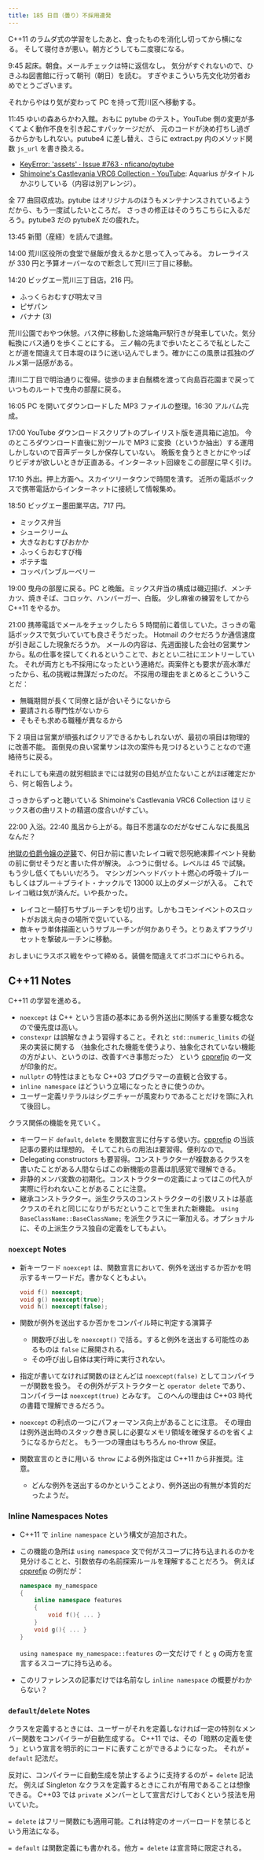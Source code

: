```yaml
---
title: 185 日目（曇り）不採用連発
---
```


C++11 のラムダ式の学習をしたあと、食ったものを消化し切ってから横になる。
そして寝付きが悪い。朝方どうしても二度寝になる。

9:45 起床。朝食。メールチェックは特に返信なし。
気分がすぐれないので、ひきふね図書館に行って朝刊（朝日）を読む。
すぎやまこういち先文化功労者おめでとうございます。

それからやはり気が変わって PC を持って荒川区へ移動する。

11:45 ゆいの森あらかわ入館。おもに pytube のテスト。YouTube 側の変更が多くてよく動作不良を引き起こすパッケージだが、
元のコードが決め打ちし過ぎるからかもしれない。putube4 に差し替え、さらに extract.py 内のメソッド関数 `js_url` を書き換える。

* [KeyError: 'assets' · Issue #763 · nficano/pytube](https://github.com/nficano/pytube/issues/763)
* [Shimoine's Castlevania VRC6 Collection - YouTube](https://www.youtube.com/playlist?list=PL3_-twTUHjdPIDeQb6DwivQPNqt-_V2u3):
  Aquarius がタイトルかぶりしている（内容は別アレンジ）。

全 77 曲回収成功。pytube はオリジナルのほうもメンテナンスされているようだから、もう一度試したいところだ。
さっきの修正はそのうちこちらに入るだろう。pytube3 だの pytubeX だの疲れた。

13:45 新聞（産経）を読んで退館。

14:00 荒川区役所の食堂で昼飯が食えるかと思って入ってみる。
カレーライスが 330 円と予算オーバーなので断念して荒川三丁目に移動。

14:20 ビッグエー荒川三丁目店。216 円。

* ふっくらおむすび明太マヨ
* ピザパン
* バナナ (3)

荒川公園でおやつ休憩。バス停に移動した途端亀戸駅行きが発車していた。気分転換にバス通りを歩くことにする。
三ノ輪の先まで歩いたところで私としたことが道を間違えて日本堤のほうに迷い込んでしまう。確かにこの風景は孤独のグルメ第一話感がある。

清川二丁目で明治通りに復帰。徒歩のまま白鬚橋を渡って向島百花園まで戻っていつものルートで曳舟の部屋に戻る。

16:05 PC を開いてダウンロードした MP3 ファイルの整理。16:30 アルバム完成。

17:00 YouTube ダウンロードスクリプトのプレイリスト版を道具箱に追加。
今のところダウンロード直後に別ツールで MP3 に変換（というか抽出）する運用しかしないので音声データしか保存していない。
晩飯を食うときとかにやっぱりビデオが欲しいときが正直ある。インターネット回線をこの部屋に早く引け。

17:10 外出。押上方面へ。スカイツリータウンで時間を潰す。
近所の電話ボックスで携帯電話からインターネットに接続して情報集め。

18:50 ビッグエー墨田業平店。717 円。

* ミックス弁当
* シュークリーム
* 大きなおむすびおかか
* ふっくらおむすび梅
* ポテチ塩
* コッペパンブルーベリー

19:00 曳舟の部屋に戻る。PC と晩飯。ミックス弁当の構成は磯辺揚げ、メンチカツ、焼きそば、コロッケ、ハンバーガー、白飯。
少し麻雀の練習をしてから C++11 をやるか。

21:00 携帯電話でメールをチェックしたら 5 時間前に着信していた。さっきの電話ボックスで気づいていても良さそうだった。
Hotmail のクセだろうか通信速度が引き起こした現象だろうか。
メールの内容は、先週面接した会社の営業サンから。私の仕事を探してくれるということで、おととい二社にエントリーしていた。
それが両方とも不採用になったという連絡だ。両案件とも要求が高水準だったから、私の挑戦は無謀だったのだ。
不採用の理由をまとめるとこういうことだ：

* 無職期間が長くて同僚と話が合いそうにないから
* 要請される専門性がないから
* そもそも求める職種が異なるから

下 2 項目は営業が頑張ればクリアできるかもしれないが、最初の項目は物理的に改善不能。
面倒見の良い営業サンは次の案件も見つけるということなので連絡待ちに戻る。

それにしても来週の就労相談までには就労の目処が立たないことがほぼ確定だから、何と報告しよう。

さっきからずっと聴いている Shimoine's Castlevania VRC6 Collection はリミックス者の曲リストの精選の度合いがすごい。

22:00 入浴。22:40 風呂から上がる。毎日不思議なのだがなぜこんなに長風呂なんだ？

[地獄の伯爵令嬢の逆襲][bshf20]で、何日か前に書いたレイコ戦で怨呪絶凍葬イベント発動の前に倒せそうだと書いた件が解決。
ふつうに倒せる。レベルは 45 で試験。もう少し低くてもいいだろう。
マシンガンヘッドバット＋燃心の呼吸＋ブルーもしくはブルー＋ブライト・ナックルで 13000 以上のダメージが入る。
これでレイコ戦は気が済んだ。いや長かった。

* レイコと一騎打ちサブルーチンを切り出す。しかもコモンイベントのスロットがお誂え向きの場所で空いている。
* 敵キャラ単体描画というサブルーチンが何かありそう。とりあえずフラグリセットを撃破ルーチンに移動。

おしまいにラスボス戦をやって締める。装備を間違えてボコボコにやられる。

## C++11 Notes

C++11 の学習を進める。

* `noexcept` は C++ という言語の基本にある例外送出に関係する重要な概念なので優先度は高い。
* `constexpr` は誤解なきよう習得すること。それと `std::numeric_limits` の従来の実装に関する
  〈抽象化された機能を使うより、抽象化されていない機能の方がよい、というのは、改善すべき事態だった〉
  という [cpprefjp] の一文が印象的だ。
* `nullptr` の特性はまともな C++03 プログラマーの直観と合致する。
* `inline namespace` はどういう立場になったときに使うのか。
* ユーザー定義リテラルはシグニチャーが風変わりであることだけを頭に入れて後回し。

クラス関係の機能を見ていく。

* キーワード `default`, `delete` を関数宣言に付与する使い方。[cpprefjp] の当該記事の要約は理想的。
  そしてこれらの用法は要習得。便利なので。
* Delegating constructors も要習得。コンストラクターが複数あるクラスを書いたことがある人間ならばこの新機能の意義は肌感覚で理解できる。
* 非静的メンバ変数の初期化。コンストラクターの定義によってはこの代入が実際に行われないことがあることに注意。
* 継承コンストラクター。派生クラスのコンストラクターの引数リストは基底クラスのそれと同じになりがちだということで生まれた新機能。
  `using BaseClassName::BaseClassName;` を派生クラスに一筆加える。オプショナルに、その上派生クラス独自の定義をしてもよい。

### `noexcept` Notes

* 新キーワード `noexcept` は、関数宣言において、例外を送出するか否かを明示するキーワードだ。書かなくともよい。

  ```cpp
  void f() noexcept;
  void g() noexcept(true);
  void h() noexcept(false);
  ```

* 関数が例外を送出するか否かをコンパイル時に判定する演算子
  * 関数呼び出しを `noexcept()` で括る。すると例外を送出する可能性のあるものは `false` に展開される。
  * その呼び出し自体は実行時に実行されない。

* 指定が書いてなければ関数のほとんどは `noexcept(false)` としてコンパイラーが関数を扱う。
  その例外がデストラクターと `operator delete` であり、コンパイラーは `noexcept(true)` とみなす。
  このへんの理由は C++03 時代の書籍で理解できるだろう。

* `noexcept` の利点の一つにパフォーマンス向上があることに注意。
  その理由は例外送出時のスタック巻き戻しに必要なメモリ領域を確保するのを省くようになるからだと。
  もう一つの理由はもちろん no-throw 保証。

* 関数宣言のときに用いる `throw` による例外指定は C++11 から非推奨。注意。
  * どんな例外を送出するのかということより、例外送出の有無が本質的だったようだ。

### Inline Namespaces Notes

* C++11 で `inline namespace` という構文が追加された。
* この機能の急所は `using namespace` 文で何がスコープに持ち込まれるのかを見分けることと、引数依存の名前探索ルールを理解することだろう。
  例えば [cpprefjp] の例だが：

  ```cpp
  namespace my_namespace
  {
      inline namespace features
      {
          void f(){ ... }
      }
      void g(){ ... }
  }
  ```

  `using namespace my_namespace::features` の一文だけで `f` と `g` の両方を宣言するスコープに持ち込める。

* このリファレンスの記事だけでは名前なし `inline namespace` の概要がわからない？

### `default`/`delete` Notes

クラスを定義するときには、ユーザーがそれを定義しなければ一定の特別なメンバー関数をコンパイラーが自動生成する。
C++11 では、その「暗黙の定義を使う」という宣言を明示的にコードに表すことができるようになった。
それが `= default` 記法だ。

反対に、コンパイラーに自動生成を禁止するように支持するのが `= delete` 記法だ。
例えば Singleton なクラスを定義するときにこれが有用であることは想像できる。
C++03 では `private` メンバーとして宣言だけしておくという技法を用いていた。

`= delete` はフリー関数にも適用可能。これは特定のオーバーロードを禁じるという用法になる。

`= default` は関数定義にも書かれる。他方 `= delete` は宣言時に限定される。

[cpprefjp]: https://cpprefjp.github.io/
[bshf20]: https://wodifes.net/game/show/412
